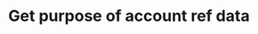 ---
title: Get purpose of account ref data
api:
  file: openapi-external-b2c.yaml
  operationId: GetPurposeOfAccounts
hidden: false
---